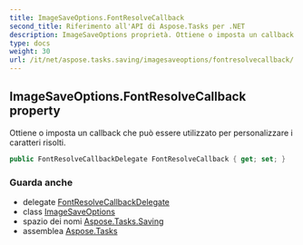 ```yaml
---
title: ImageSaveOptions.FontResolveCallback
second_title: Riferimento all'API di Aspose.Tasks per .NET
description: ImageSaveOptions proprietà. Ottiene o imposta un callback che può essere utilizzato per personalizzare i caratteri risolti.
type: docs
weight: 30
url: /it/net/aspose.tasks.saving/imagesaveoptions/fontresolvecallback/
---
```

## ImageSaveOptions.FontResolveCallback property

Ottiene o imposta un callback che può essere utilizzato per personalizzare i caratteri risolti.

```csharp
public FontResolveCallbackDelegate FontResolveCallback { get; set; }
```

### Guarda anche

* delegate [FontResolveCallbackDelegate](../../../aspose.tasks/fontresolvecallbackdelegate/)
* class [ImageSaveOptions](../)
* spazio dei nomi [Aspose.Tasks.Saving](../../imagesaveoptions/)
* assemblea [Aspose.Tasks](../../../)



